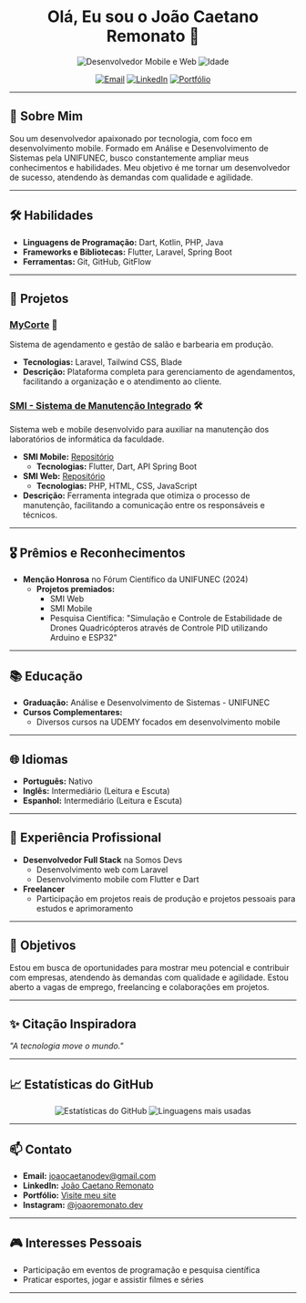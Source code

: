 <h1 align="center">Olá, Eu sou o João Caetano Remonato 👋</h1>

<p align="center">
  <img src="https://img.shields.io/badge/Desenvolvedor-Mobile%20%7C%20Web-blueviolet" alt="Desenvolvedor Mobile e Web" />
  <img src="https://img.shields.io/badge/Idade-22%20anos-informational" alt="Idade" />
</p>

<p align="center">
  <a href="mailto:joaocaetanodev@gmail.com"><img src="https://img.shields.io/badge/Email-joaocaetanodev%40gmail.com-red" alt="Email" /></a>
  <a href="https://www.linkedin.com/in/joão-caetano-lima-remonato-5b448827a/"><img src="https://img.shields.io/badge/LinkedIn-João%20Caetano%20Remonato-blue" alt="LinkedIn" /></a>
  <a href="https://portfolio-joaolima7s-projects.vercel.app"><img src="https://img.shields.io/badge/Portfólio-Visite%20meu%20site-green" alt="Portfólio" /></a>
</p>

---

## 📖 Sobre Mim

Sou um desenvolvedor apaixonado por tecnologia, com foco em desenvolvimento mobile. Formado em Análise e Desenvolvimento de Sistemas pela UNIFUNEC, busco constantemente ampliar meus conhecimentos e habilidades. Meu objetivo é me tornar um desenvolvedor de sucesso, atendendo às demandas com qualidade e agilidade.

---

## 🛠️ Habilidades

- **Linguagens de Programação:** Dart, Kotlin, PHP, Java
- **Frameworks e Bibliotecas:** Flutter, Laravel, Spring Boot
- **Ferramentas:** Git, GitHub, GitFlow

---

## 🚀 Projetos

### [MyCorte](https://github.com/gabrielpereira1603/mycorte) 💈

Sistema de agendamento e gestão de salão e barbearia em produção.

- **Tecnologias:** Laravel, Tailwind CSS, Blade
- **Descrição:** Plataforma completa para gerenciamento de agendamentos, facilitando a organização e o atendimento ao cliente.

### [SMI - Sistema de Manutenção Integrado](https://github.com/gabrielpereira1603/SMI) 🛠️

Sistema web e mobile desenvolvido para auxiliar na manutenção dos laboratórios de informática da faculdade.

- **SMI Mobile:** [Repositório](https://github.com/joaolima7/manutencaolabs_flutter)
  - **Tecnologias:** Flutter, Dart, API Spring Boot
- **SMI Web:** [Repositório](https://github.com/gabrielpereira1603/SMI)
  - **Tecnologias:** PHP, HTML, CSS, JavaScript
- **Descrição:** Ferramenta integrada que otimiza o processo de manutenção, facilitando a comunicação entre os responsáveis e técnicos.

---

## 🎖️ Prêmios e Reconhecimentos

- **Menção Honrosa** no Fórum Científico da UNIFUNEC (2024)
  - **Projetos premiados:**
    - SMI Web
    - SMI Mobile
    - Pesquisa Científica: "Simulação e Controle de Estabilidade de Drones Quadricópteros através de Controle PID utilizando Arduino e ESP32"

---

## 📚 Educação

- **Graduação:** Análise e Desenvolvimento de Sistemas - UNIFUNEC
- **Cursos Complementares:**
  - Diversos cursos na UDEMY focados em desenvolvimento mobile

---

## 🌐 Idiomas

- **Português:** Nativo
- **Inglês:** Intermediário (Leitura e Escuta)
- **Espanhol:** Intermediário (Leitura e Escuta)

---

## 💼 Experiência Profissional

- **Desenvolvedor Full Stack** na Somos Devs
  - Desenvolvimento web com Laravel
  - Desenvolvimento mobile com Flutter e Dart
- **Freelancer**
  - Participação em projetos reais de produção e projetos pessoais para estudos e aprimoramento

---

## 🎯 Objetivos

Estou em busca de oportunidades para mostrar meu potencial e contribuir com empresas, atendendo às demandas com qualidade e agilidade. Estou aberto a vagas de emprego, freelancing e colaborações em projetos.

---

## ✨ Citação Inspiradora

_"A tecnologia move o mundo."_

---

## 📈 Estatísticas do GitHub

<p align="center">
  <img src="https://github-readme-stats.vercel.app/api?username=joaolima7&show_icons=true&theme=dracula" alt="Estatísticas do GitHub" />
  <img src="https://github-readme-stats.vercel.app/api/top-langs/?username=joaolima7&layout=compact&theme=dracula" alt="Linguagens mais usadas" />
</p>

---

## 📫 Contato

- **Email:** [joaocaetanodev@gmail.com](mailto:joaocaetanodev@gmail.com)
- **LinkedIn:** [João Caetano Remonato](https://www.linkedin.com/in/joão-caetano-lima-remonato-5b448827a/)
- **Portfólio:** [Visite meu site](https://my-portfolio-joaolima7s-projects.vercel.app/)
- **Instagram:** [@joaoremonato.dev](https://www.instagram.com/joaoremonato.dev/)

---

## 🎮 Interesses Pessoais

- Participação em eventos de programação e pesquisa científica
- Praticar esportes, jogar e assistir filmes e séries

---

